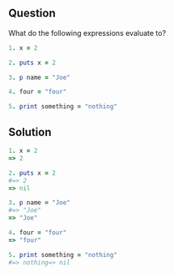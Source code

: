 ## Question

What do the following expressions evaluate to?
```ruby
1. x = 2

2. puts x = 2

3. p name = "Joe"

4. four = "four"

5. print something = "nothing"
```

## Solution

```ruby
1. x = 2
=> 2

2. puts x = 2
#=> 2
=> nil

3. p name = "Joe"
#=> "Joe"
=> "Joe"

4. four = "four"
=> "four"

5. print something = "nothing"
#=> nothing=> nil
```